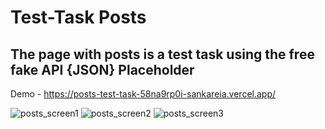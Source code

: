 # Test-Task Posts
## The page with posts is a test task using the free fake API {JSON} Placeholder

Demo - https://posts-test-task-58na9rp0i-sankareia.vercel.app/

![posts_screen1](https://github.com/SankaReia/Posts-test-task/assets/111002770/d90fe8bf-28dd-4f62-8fc8-c2dd139173e3)
![posts_screen2](https://github.com/SankaReia/Posts-test-task/assets/111002770/f4c129f9-7b4b-401b-8066-b1fba9b0a921)
![posts_screen3](https://github.com/SankaReia/Posts-test-task/assets/111002770/168e6300-67ab-4ba2-a5b7-26e72bd0e891)
